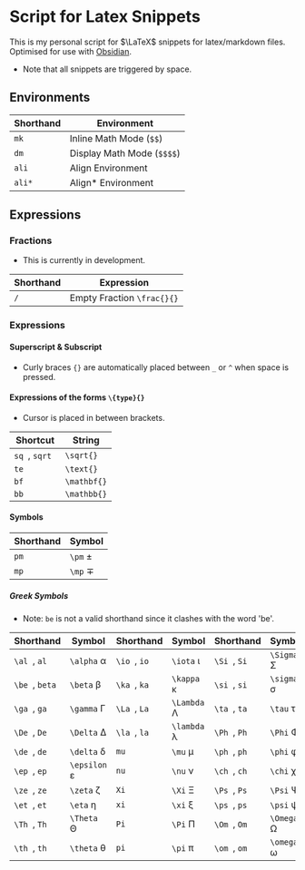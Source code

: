 # Script for Latex Snippets
This is my personal script for $\LaTeX$ snippets for latex/markdown files. Optimised for use with [Obsidian](https://obsidian.md).
- Note that all snippets are triggered by space.

## Environments

| Shorthand | Environment                |
| --------- | -------------------------- |
| `mk `     | Inline Math Mode (`$$`)    |
| `dm `     | Display Math Mode (`$$$$`) |
| `ali `    | Align Environment          |
| `ali* `   | Align* Environment         |

## Expressions

### Fractions
- This is currently in development.

| Shorthand | Expression                 |
| --------- | -------------------------- |
| `/ `      | Empty Fraction `\frac{}{}` |

### Expressions
#### Superscript & Subscript
- Curly braces `{}` are automatically placed between `_` or `^` when space is pressed.


#### Expressions of the forms `\{type}{}`
- Cursor is placed in between brackets.

| Shortcut       | String      |
| -------------- | ----------- |
| `sq `, `sqrt ` | `\sqrt{}`   |
| `te `          | `\text{}`   |
| `bf `          | `\mathbf{}` |
| `bb `          | `\mathbb{}` |

#### Symbols

| Shorthand | Symbol  |
| --------- | ------- |
| `pm `     | `\pm` ± |
| `mp `     | `\mp` ∓ |

##### Greek Symbols
- Note: `be` is not a valid shorthand since it clashes with the word 'be'.

| Shorthand       | Symbol       | Shorthand     | Symbol      | Shorthand     | Symbol     |
| --------------- | ------------ | ------------- | ----------- | ------------- | ---------- |
| `\al `, `al `   | `\alpha` α   | `\io `, `io ` | `\iota` ι   | `\Si `, `Si ` | `\Sigma` Σ |
| `\be `, `beta ` | `\beta` β    | `\ka `, `ka ` | `\kappa` κ  | `\si `, `si ` | `\sigma` σ |
| `\ga `, `ga `   | `\gamma` Γ   | `\La `, `La ` | `\Lambda` Λ | `\ta `, `ta ` | `\tau` τ   |
| `\De `, `De `   | `\Delta` Δ   | `\la `, `la ` | `\lambda` λ | `\Ph `, `Ph ` | `\Phi` Φ   |
| `\de `, `de `   | `\delta` δ   | `mu `         | `\mu` µ     | `\ph `, `ph ` | `\phi` φ   |
| `\ep `, `ep `   | `\epsilon` ε | `nu `         | `\nu` ν     | `\ch `, `ch ` | `\chi` χ   |
| `\ze `, `ze `   | `\zeta` ζ    | `Xi `         | `\Xi` Ξ     | `\Ps `, `Ps ` | `\Psi` Ψ   |
| `\et `, `et `   | `\eta` η     | `xi `         | `\xi` ξ     | `\ps `, `ps ` | `\psi` ψ   |
| `\Th `, `Th `   | `\Theta` Θ   | `Pi `         | `\Pi` Π     | `\Om `, `Om ` | `\Omega` Ω |
| `\th `, `th `   | `\theta` θ   | `pi `         | `\pi` π     | `\om `, `om ` | `\omega` ω |